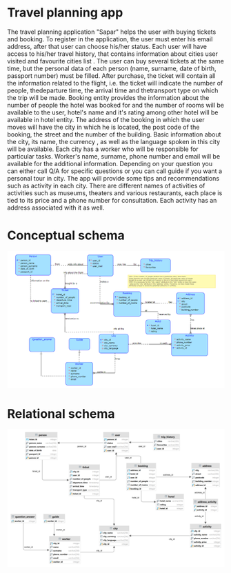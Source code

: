# Travel planning app

The travel planning application "Sapar" helps the user with buying tickets and booking. To register in the application, the user must enter his email address, after that user can choose his/her status. Each user will have access to his/her travel history, that contains information about cities user visited and favourite cities list . The user can buy several tickets at the same time, but the personal data of each person (name, surname, date of birth, passport number) must be filled. After purchase, the ticket will contain all the information related to the flight, i.e. the ticket will indicate the number of people, thedeparture time, the arrival time and thetransport type on which the trip will be made. Booking entity provides the information about the number of people the hotel was booked for and the number of rooms will be available to the user, hotel's name and it's rating among other hotel will be available in hotel entity. The address of the booking in which the user moves will have the city in which he is located, the post code of the booking, the street and the number of the building. Basic information about the city, its name, the currency , as well as the language spoken in this city will be available. Each city has a worker who will be responsible for particular tasks. Worker's name, surname, phone number and email will be available for the additional information. Depending on your question you can either call Q/A for specific questions or you can call guide if you want a personal tour in city. The app will provide some tips and recommendations such as activity in each city. There are different names of activities of activities such as museums, theaters and various restaurants, each place is tied to its price and a phone number for consultation. Each activity has an address associated with it as well.

# Conceptual schema
![SCHEMA!](conceptual_schema.png)

# Relational schema

![RELATIONAL!](relational_schema.png)
